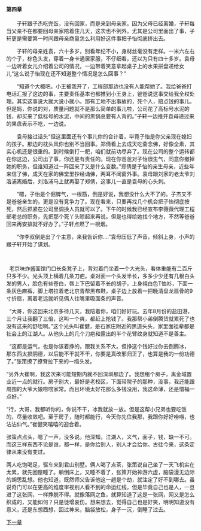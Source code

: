 

#### 第四章

　　子轩跟子杰吃完饭，没有回家，而是来到母亲家。因为父母已经离婚，子轩每当父亲不在都要回母亲家陪着住几天，这次也不例外。尤其是公司里面出了事，子轩更是需要第一时间跟母亲商量怎么利用好这件事把子怡彻底挤出去。

　　子轩的母亲姓袁，六十多岁，别看年纪不小，身材丝毫没有走样。一米六左右的个子，棕色头发，穿着一身卡通居家服，不仔细看，还以为只有四十多岁。袁母一边听着女儿介绍着公司的情况，一边带着笑意拿起桌子上的水果拼盘递给女儿“这么说子怡现在还不知道整个情况是怎么回事？”

　　“知道个大概吧。小王被我开了，工程部那边也没有人能帮她了。我给爸爸打电话汇报了这边的事，主要责任基本也都推到小王身上，爸爸说这事交给我全权处理。其实这事说大就大说小就小。那有工地不出事故的，死个人，赔点钱的事儿。但是妈，你说的对，质量问题就不是那么简单的事儿啦，公司花了高标号水泥的钱，却买来了低标号的水泥，中间的黑锅总要有人背的。”子轩一边推开袁母递过来的果盘表示不吃，一边说。

　　袁母接过话头“但这里面还有个事儿你的合计着，毕竟子怡是你父亲现在媳妇的孩子。那边的枕头风你也别不当回事。郑倩看上去成天吃斋念佛，好像全素，其实心机还是很重的。到时候倒打一耙，咱们就前功尽弃了。现在公司的整个运转都在你这边，公司出了事，你还是有责任的。现在你爸爸对子怡很生气，同意你撤掉她的职务，但谁知道过一阵回来了又是什么变数。”郑倩是子怡的亲生母亲，近些年来信了佛，成天在家的佛堂里抄经诵佛，两耳不闻窗外事。袁母跟刘家的老太爷刘洛浦离婚后，刘洛浦马上就再娶了郑倩，这事儿一直是袁母的心头刺。

　　“嗯，子怡是个倔脾气，一根筋，倒是好说，我想没什么大不了的。子杰又不是爸爸亲生的，更是没有竞争力了。现在看来，只要再找几个机会把子怡彻底按死，然后抓紧在公司里调换人员就可以了。下午的时候我已经宣布李薇薇代理工程部老总的职务，先把那个死丫头晾起来再说。但是也得给她找个地方，不然等爸爸回来再安排就不好办了。”子轩点燃了一根烟。

　　“你李叔倒是出了个主意，来我告诉你….”袁母压低了声音，倾斜上身，小声的跟子轩开始了谋划。

    

  老京味炸酱面馆门口长条凳子上，背对着门坐着一个大光头，看体重能有二百斤只多不少。光头顶上横着几条刀疤。桌对面一个头发半长，多多少少还有几根白头发的男人，脸色有些苍白，唇上下巴留着不长的胡子，上身纯白色T恤衫，下面一条灰色麻裤，脚上塔拉着老北京青帮黑布鞋，桌子边上放着一把晚清盘龙扇骨的9寸折扇，离着老远就听见俩人往嘴里吸面条的声音。

  “大哥，你这回来北京多待几天，我陪着你，咱们好好玩。去年8月份的盐田港，三个月让我翻了三倍，这叫一个爽，都赶上抢钱了。我那帮小弟倒腾货就累死了也没有这来的舒坦啊。”这个光头叫崔健，是石家庄附近的黑道头头，家里面祖辈都是社会上的江湖人。从他头上的几个刀疤和露出的半个花臂纹身就知道不是善主。

  “这都是运气，也是你该着挣的，跟我关系不大。但挣这个钱好过你去倒腾冰，那东西太损阴德，以后能不干就不干，你要是真改邪归正了，也算是我的一份功德了。”张策撩了撩耷拉下来的一绺头发。

“另外大崔啊，我这次来可能短期内就不回深圳那边了。我想租个房子，离金域置业近一点的就行。房子别大，最好是老校区，下面带院子的那种，没事，我还能跟周围的大爷大娘唠唠家常。而且环境太好花那么多钱没用，我这命薄，还是惜福一点好。”

“行，大哥，我都听你的，你说不干，冰我就放一放。但是这帮小兄弟也要吃饭的，尽量收敛吧。至于房子，随时都能行，今天你先住我那，我跟你好好唠唠，也沾沾仙气。”崔健笑嘻嘻的迎合着。

张策点点头，嗯了一声，没多说。他深知，江湖人，义气，面子，钱，缺一不可。而这三样东西不论是谁，都一样，是你给别人，别人才会给你。古往今来，这条定律从来没有变过。

两人吃饱喝足，驱车来到君山别墅。俩人喝了点茶，张策说自己坐了一天飞机实在太累，就先回屋睡了。躺倒床上，又睡不着了，张策开始神游六虚，脑袋漫无边际的胡思乱想。他也知道，既然师父告诉他这一趟是个劫，就注定了好不到哪去。虽说奇门可以在更高的维度审视别人看不到的命运红线，但是毕竟自己也是人，一旦进了这张网，一样挣脱不得。就像落网之鱼，就算知道了这是一张网，网又是怎么织成的，又能如何？只是徒增哀伤。想来想去，觉得自己也是好笑，明明知道没有意义，还是东想西想，回过神来，脑袋放松，身子一沉，倒睡了过去。

[下一章](第五章.md)

